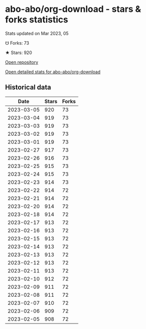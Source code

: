 # abo-abo/org-download - stars & forks statistics

Stats updated on Mar 2023, 05

☋ Forks: 73

★ Stars: 920

[Open repository](https://github.com/abo-abo/org-download)

[Open detailed stats for abo-abo/org-download](https://reviewgithub.com/rep/abo-abo/org-download)

## Historical data
| Date | Stars | Forks |
|------|-------|-------|
| 2023-03-05 | 920 | 73 | 
| 2023-03-04 | 919 | 73 | 
| 2023-03-03 | 919 | 73 | 
| 2023-03-02 | 919 | 73 | 
| 2023-03-01 | 919 | 73 | 
| 2023-02-27 | 917 | 73 | 
| 2023-02-26 | 916 | 73 | 
| 2023-02-25 | 915 | 73 | 
| 2023-02-24 | 915 | 73 | 
| 2023-02-23 | 914 | 73 | 
| 2023-02-22 | 914 | 72 | 
| 2023-02-21 | 914 | 72 | 
| 2023-02-20 | 914 | 72 | 
| 2023-02-18 | 914 | 72 | 
| 2023-02-17 | 913 | 72 | 
| 2023-02-16 | 913 | 72 | 
| 2023-02-15 | 913 | 72 | 
| 2023-02-14 | 913 | 72 | 
| 2023-02-13 | 913 | 72 | 
| 2023-02-12 | 913 | 72 | 
| 2023-02-11 | 913 | 72 | 
| 2023-02-10 | 912 | 72 | 
| 2023-02-09 | 911 | 72 | 
| 2023-02-08 | 911 | 72 | 
| 2023-02-07 | 910 | 72 | 
| 2023-02-06 | 909 | 72 | 
| 2023-02-05 | 908 | 72 | 

